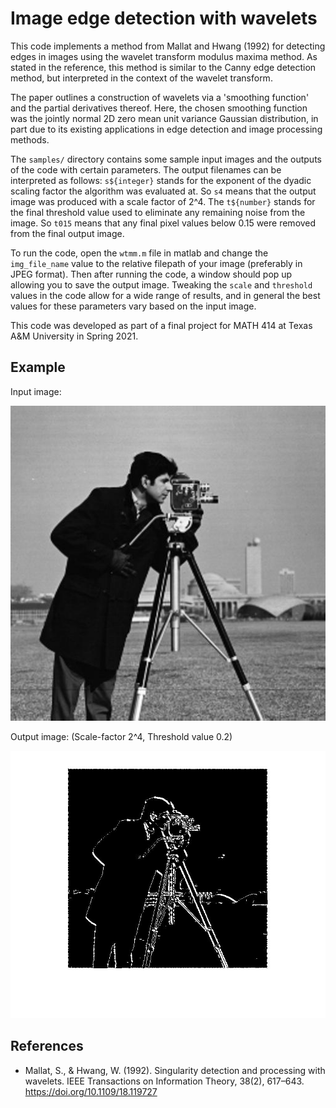 # Image edge detection with wavelets
This code implements a method from Mallat and Hwang (1992) for detecting edges in images using the wavelet transform modulus maxima method.
As stated in the reference, this method is similar to the Canny edge detection method, but interpreted in the context of the wavelet transform.

The paper outlines a construction of wavelets via a 'smoothing function' and the partial derivatives thereof. Here, the chosen smoothing function was the 
jointly normal 2D zero mean unit variance Gaussian distribution, in part due to its existing applications in edge detection and image processing methods.

The `samples/` directory contains some sample input images and the outputs of the code with certain parameters. The output filenames can be interpreted as follows:
`s${integer}` stands for the exponent of the dyadic scaling factor the algorithm was evaluated at. So `s4` means that the output image was produced
with a scale factor of 2^4. The `t${number}` stands for the final threshold value used to eliminate any remaining noise from the image. So `t015` means that
any final pixel values below 0.15 were removed from the final output image.

To run the code, open the `wtmm.m` file in matlab and change the `img_file_name` value to the relative filepath of your image (preferably in JPEG format). Then after
running the code, a window should pop up allowing you to save the output image. Tweaking the `scale` and `threshold` values in the code allow for a wide range of 
results, and in general the best values for these parameters vary based on the input image.

This code was developed as part of a final project for MATH 414 at Texas A&M University in Spring 2021.

## Example
Input image:

![Input image of man with camera](https://github.com/tdextrous/edge-detection-wavelets/blob/bbd66750ea0ffac18a204c889044f86739dc3915/samples/inputs/man_with_camera_gray.jpeg)

Output image: (Scale-factor 2^4, Threshold value 0.2)

![Output image of man with camera (scale factor 2^4, threshold 0.2)](https://github.com/tdextrous/edge-detection-wavelets/blob/bbd66750ea0ffac18a204c889044f86739dc3915/samples/outputs/man_with_camera_s4_t02.jpg)

## References
 - Mallat, S., & Hwang, W. (1992). Singularity detection and processing with wavelets. IEEE Transactions on Information Theory, 38(2), 617–643. https://doi.org/10.1109/18.119727
